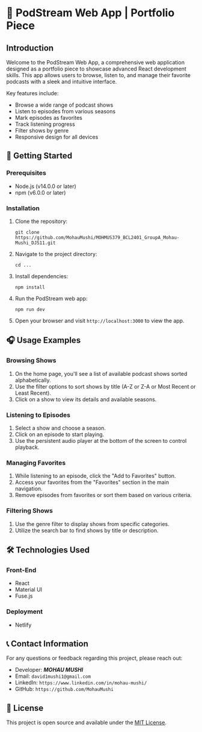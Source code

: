 # 🎵 PodStream Web App | Portfolio Piece

## Introduction

Welcome to the PodStream Web App, a comprehensive web application designed as a portfolio piece to showcase advanced React development skills. This app allows users to browse, listen to, and manage their favorite podcasts with a sleek and intuitive interface.

Key features include:
- Browse a wide range of podcast shows
- Listen to episodes from various seasons
- Mark episodes as favorites
- Track listening progress
- Filter shows by genre
- Responsive design for all devices

## 🚀 Getting Started

### Prerequisites

- Node.js (v14.0.0 or later)
- npm (v6.0.0 or later)

### Installation

1. Clone the repository:
   ```
   git clone https://github.com/MohauMushi/MOHMUS379_BCL2401_GroupA_Mohau-Mushi_DJS11.git
   ```

2. Navigate to the project directory:
   ```
   cd ...
   ```

3. Install dependencies:
   ```
   npm install
   ```

4. Run the PodStream web app:
   ```
   npm run dev
   ```

5. Open your browser and visit `http://localhost:3000` to view the app.

## 🎧 Usage Examples

### Browsing Shows

1. On the home page, you'll see a list of available podcast shows sorted alphabetically.
2. Use the filter options to sort shows by title (A-Z or Z-A or Most Recent or Least Recent).
3. Click on a show to view its details and available seasons.

### Listening to Episodes

1. Select a show and choose a season.
2. Click on an episode  to start playing.
3. Use the persistent audio player at the bottom of the screen to control playback.

### Managing Favorites

1. While listening to an episode, click the "Add to Favorites" button.
2. Access your favorites from the "Favorites" section in the main navigation.
3. Remove episodes from favorites or sort them based on various criteria.

### Filtering Shows

1. Use the genre filter to display shows from specific categories.
2. Utilize the search bar to find shows by title or description.

## 🛠️ Technologies Used

### Front-End
- React
- Material UI
- Fuse.js

### Deployment
- Netlify

## 📞 Contact Information

For any questions or feedback regarding this project, please reach out:

- Developer: ***MOHAU MUSHI*** 
- Email: `david1mushi1@gmail.com`
- LinkedIn: `https://www.linkedin.com/in/mohau-mushi/`
- GitHub: `https://github.com/MohauMushi`

## 📄 License

This project is open source and available under the [MIT License](LICENSE).
